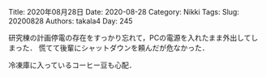 ﻿Title: 2020年08月28日
Date: 2020-08-28
Category: Nikki
Tags: 
Slug: 20200828
Authors: takala4
Day: 245



研究棟の計画停電の存在をすっかり忘れて，PCの電源を入れたまま外出してしまった．
慌てて後輩にシャットダウンを頼んだが危なかった．


冷凍庫に入っているコーヒー豆も心配．